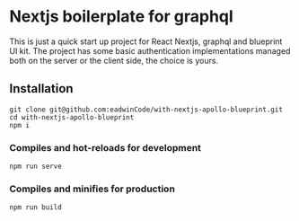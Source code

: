 # Nextjs boilerplate for graphql

This is just a quick start up project for React Nextjs, graphql and blueprint UI kit. The project has some basic authentication implementations managed both on the server or the client side, the choice is yours.

## Installation
```
git clone git@github.com:eadwinCode/with-nextjs-apollo-blueprint.git
cd with-nextjs-apollo-blueprint
npm i
```

### Compiles and hot-reloads for development
```
npm run serve
```

### Compiles and minifies for production
```
npm run build
```
